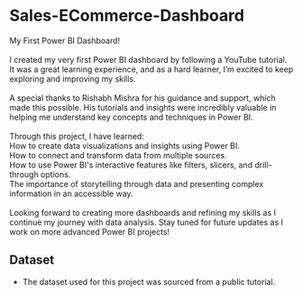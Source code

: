 # Sales-ECommerce-Dashboard
My First Power BI Dashboard!
<br>
<br>
I created my very first Power BI dashboard by following a YouTube tutorial. It was a great learning experience, and as a hard learner, I’m excited to keep exploring and improving my skills.
<br>
<br>
A special thanks to Rishabh Mishra for his guidance and support, which made this possible. His tutorials and insights were incredibly valuable in helping me understand key concepts and techniques in Power BI.
<br>
<br>
Through this project, I have learned:
<br>
How to create data visualizations and insights using Power BI.
<br>
How to connect and transform data from multiple sources.
<br>
How to use Power BI's interactive features like filters, slicers, and drill-through options.
<br>
The importance of storytelling through data and presenting complex information in an accessible way.
<br>
<br>
Looking forward to creating more dashboards and refining my skills as I continue my journey with data analysis. Stay tuned for future updates as I work on more advanced Power BI projects!

## Dataset
- The dataset used for this project was sourced from a public tutorial.
